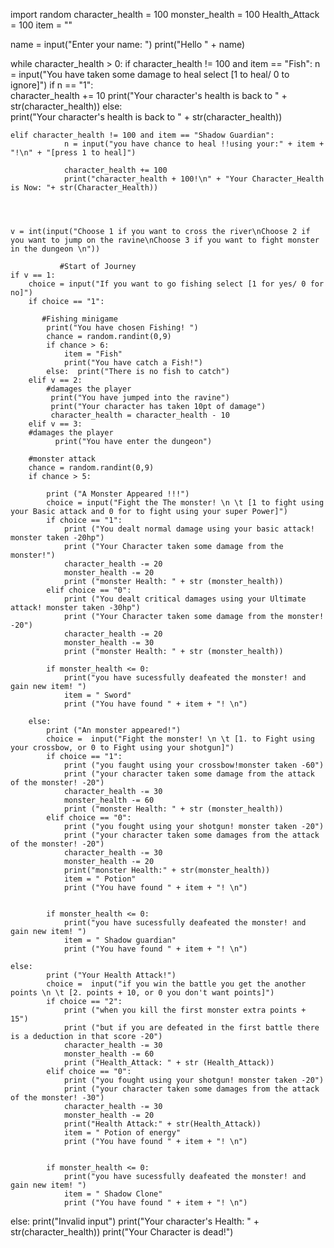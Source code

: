 import random
character_health = 100
monster_health = 100
Health_Attack = 100
item = ""


name = input("Enter your name: ")
print("Hello " + name)

while character_health > 0:
    if character_health != 100 and item == "Fish":
        n = input("You have taken some damage to heal select [1 to heal/ 0 to ignore]")
        if n == "1":      
            character_health += 10
            print("Your character's health is back to " + str(character_health)) 
        else:          
             print("Your character's health is back to " + str(character_health))

    elif character_health != 100 and item == "Shadow Guardian":
                n = input("you have chance to heal !!using your:" + item + "!\n" + "[press 1 to heal]")
                   
                character_health += 100 
                print("character_health + 100!\n" + "Your Character_Health is Now: "+ str(Character_Health))

             
       
       
    v = int(input("Choose 1 if you want to cross the river\nChoose 2 if you want to jump on the ravine\nChoose 3 if you want to fight monster in the dungeon \n"))  

               #Start of Journey
    if v == 1:
        choice = input("If you want to go fishing select [1 for yes/ 0 for no]")
        if choice == "1":
       
           #Fishing minigame
            print("You have chosen Fishing! ")
            chance = random.randint(0,9)
            if chance > 6:
                item = "Fish"          
                print("You have catch a Fish!")
            else:  print("There is no fish to catch")
        elif v == 2: 
            #damages the player
             print("You have jumped into the ravine")
             print("Your character has taken 10pt of damage")
             character_health = character_health - 10
        elif v == 3:
        #damages the player
              print("You have enter the dungeon")

        #monster attack
        chance = random.randint(0,9)
        if chance > 5:
            
            print ("A Monster Appeared !!!")
            choice = input("Fight the The monster! \n \t [1 to fight using your Basic attack and 0 for to fight using your super Power]")
            if choice == "1":
                print ("You dealt normal damage using your basic attack! monster taken -20hp")
                print ("Your Character taken some damage from the monster!")
                character_health -= 20
                monster_health -= 20
                print ("monster Health: " + str (monster_health))
            elif choice == "0":
                print ("You dealt critical damages using your Ultimate attack! monster taken -30hp")
                print ("Your Character taken some damage from the monster! -20")
                character_health -= 20
                monster_health -= 30
                print ("monster Health: " + str (monster_health))

            if monster_health <= 0:
                print("you have sucessfully deafeated the monster! and gain new item! ")
                item = " Sword"
                print ("You have found " + item + "! \n")
               
        else:
            print ("An monster appeared!")
            choice =  input("Fight the monster! \n \t [1. to Fight using your crossbow, or 0 to Fight using your shotgun]")
            if choice == "1":
                print ("you faught using your crossbow!monster taken -60")
                print ("your character taken some damage from the attack of the monster! -20")
                character_health -= 30
                monster_health -= 60
                print ("monster Health: " + str (monster_health))
            elif choice == "0":
                print ("you fought using your shotgun! monster taken -20")
                print ("your character taken some damages from the attack of the monster! -20")
                character_health -= 30
                monster_health -= 20
                print("monster Health:" + str(monster_health))
                item = " Potion"
                print ("You have found " + item + "! \n")


            if monster_health <= 0:
                print("you have sucessfully deafeated the monster! and gain new item! ")
                item = " Shadow guardian"
                print ("You have found " + item + "! \n")

    else:
            print ("Your Health Attack!")
            choice =  input("if you win the battle you get the another points \n \t [2. points + 10, or 0 you don't want points]")
            if choice == "2":
                print ("when you kill the first monster extra points + 15")
                print ("but if you are defeated in the first battle there is a deduction in that score -20")
                character_health -= 30
                monster_health -= 60
                print ("Health_Attack: " + str (Health_Attack))
            elif choice == "0":
                print ("you fought using your shotgun! monster taken -20")
                print ("your character taken some damages from the attack of the monster! -30")
                character_health -= 30
                monster_health -= 20
                print("Health Attack:" + str(Health_Attack))
                item = " Potion of energy"
                print ("You have found " + item + "! \n")


            if monster_health <= 0:
                print("you have sucessfully deafeated the monster! and gain new item! ")
                item = " Shadow Clone"
                print ("You have found " + item + "! \n")





else:
                print("Invalid input")
print("Your character's Health: " + str(character_health))
print("Your Character is dead!")
